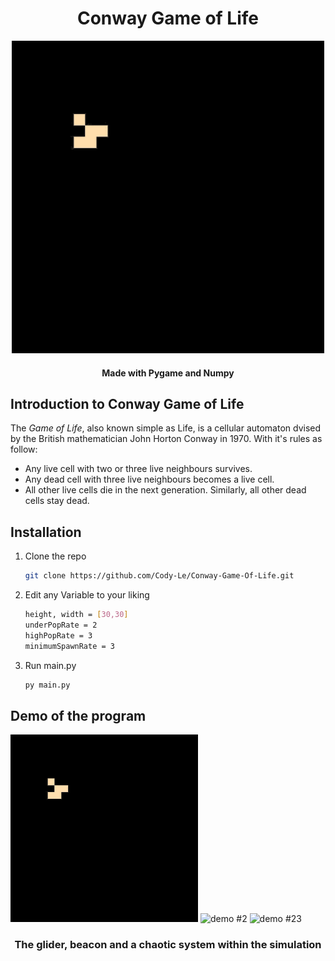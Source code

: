 <h1 align="center">Conway Game of Life</h1>

<p align="center"><img src="demo1.gif" alt="demo #1" width="500"/></p>
<h4 align="center">Made with Pygame and Numpy</h4>



## Introduction to Conway Game of Life
The *Game of Life*, also known simple as Life, is a cellular automaton dvised by the British mathematician John Horton Conway in 1970. With it's rules as follow:



* Any live cell with two or three live neighbours survives.
* Any dead cell with three live neighbours becomes a live cell.
* All other live cells die in the next generation. Similarly, all other dead cells stay dead.



## Installation

1. Clone the repo
   ```sh
   git clone https://github.com/Cody-Le/Conway-Game-Of-Life.git
   ```
2. Edit any Variable to your liking
   ```sh
   height, width = [30,30]
   underPopRate = 2
   highPopRate = 3
   minimumSpawnRate = 3
   ```


2. Run main.py
   ```sh
   py main.py


## Demo of the program
<p align"center">
<img src="demo1.gif" alt="demo #1" width="300"/>
<img src="demo2.gif" alt="demo #2" width="300"/>
<img src="demo3.gif" alt="demo #23" width="300"/>
</p>
<h3 align="center">The glider, beacon and a chaotic system within the simulation</h3>
